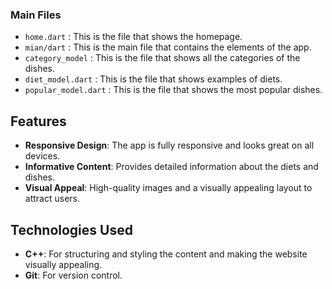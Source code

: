 
### Main Files

- `home.dart` : This is the file that shows the homepage.
- `mian/dart` : This is the main file that contains the elements of the app.
- `category_model` : This is the file that shows all the categories of the dishes.
- `diet_model.dart` : This is the file that shows examples of diets.
- `popular_model.dart` : This is the file that shows the most popular dishes.

## Features
- **Responsive Design**: The app is fully responsive and looks great on all devices.
- **Informative Content**: Provides detailed information about the diets and dishes.
- **Visual Appeal**: High-quality images and a visually appealing layout to attract users.

## Technologies Used

- **C++**: For structuring and styling the content and making the website visually appealing.
- **Git**: For version control.
